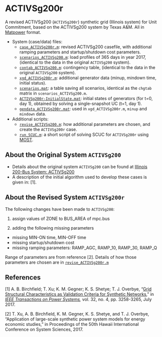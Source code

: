 # ACTIVSg200r

A revised ACTIVSg200 (`ACTIVSg200r`) synthetic grid (Illinois system) for Unit Commitment, based on the ACTIVSg200 system by Texas A&M. All in [Matpower](https://matpower.org/) format.
- System (case/data) files:
	- [`case_ACTIVSg200r.m`](./case_ACTIVSg200r.m): revised ACTIVSg200 casefile, with additional ramping parameters and startup/shutdown cost parameters.
	- [`scenarios_ACTIVSg200.m`](./scenarios_ACTIVSg200.m): load profiles of 365 days in year 2017, (identical to the data in the original `ACTIVSg200` system).
	- [`contab_ACTIVSg200.m`](./contab_ACTIVSg200.m): contingency table, (identical to the data in the original `ACTIVSg200` system).
	- [`xgd_ACTIVSg200r.m`](./xgd_ACTIVSg200r.m): additional generator data (minup, mindown time, initial status).
	- [`scenarios.mat`](./scenarios.mat): a table saving all scenarios, identical as the `chgtab` matrix in `scenarios_ACTIVSg200.m`.
	- [`ACTIVSg200r-InitialState.mat`](./ACTIVSg200r-InitialState.mat): initial states of generators (for t=0, day 1), obtained by solving a single-snapshot UC (t=1, day 1).
	- [`gendata_ACTIVSg200r.mat`](./gendata_ACTIVSg200r.mat): used in `xgd_ACTIVSg200r.m`, `minup` and `mindown` data.
- Additional scripts:
	- [`revise_ACTIVSg200.m`](./revise_ACTIVSg200.m): how additional parameters are chosen, and create the `ACTIVSg200r` case.
	- [`run_SCUC.m`](./run_SCUC.m): a short script of solving SCUC for `ACTIVSg200r` using [MOST](https://matpower.org/doc/manuals/).
	
## About the Original System `ACTIVSg200`

- Details about the original system `ACTIVSg200` can be found at [Illinois 200-Bus System: ACTIVSg200](https://electricgrids.engr.tamu.edu/electric-grid-test-cases/activsg200/)
- A description of the initial algorithm used to develop these cases is given in: [1].

## About the Revised System `ACTIVSg200r`

The following changes have been made to `ACTIVSg200`:

1.  assign values of ZONE to BUS_AREA of mpc.bus

2.  adding the following missing parameters
   
   - missing MIN-ON time, MIN-OFF time
   - missing startup/shutdown cost
   - missing ramping parameters: RAMP_AGC, RAMP_10, RAMP_30, RAMP_Q

   Range of parameters are from reference [2]. Details of how those parameters are chosen are in [`revise_ACTIVSg200r.m`](./revise_ACTiVSg200r.m)

## References

[1] A. B. Birchfield; T. Xu; K. M. Gegner; K. S. Shetye; T. J. Overbye, “[Grid Structural Characteristics as Validation Criteria for Synthetic Networks](https://urldefense.proofpoint.com/v2/url?u=http-3A__ieeexplore.ieee.org_document_7725528_&d=DwMFAg&c=8hUWFZcy2Z-Za5rBPlktOQ&r=BaZP1q9WdgzAzUtYfK1vHbhZiO0i6RX2AEHJekfHTdI&m=9Bcj8G73DDdx0c3ZTxV6CFrGxmHkzlDHNJ4K5zXn7UU&s=KyLZLQql3Eo5C0fRRizk1gPXh7uPgn7I9kvMcTQD9OU&e=),”  in *[IEEE Transactions on Power Systems](http://ieeexplore.ieee.org/xpl/RecentIssue.jsp?punumber=59),* vol. 32, no. 4, pp. 3258-3265, July 2017.

[2] T. Xu, A. B. Birchfield, K. M. Gegner, K. S. Shetye, and T. J. Overbye, “Application of large-scale synthetic power system models for energy economic studies,” in Proceedings of the 50th Hawaii International Conference on System Sciences, 2017.